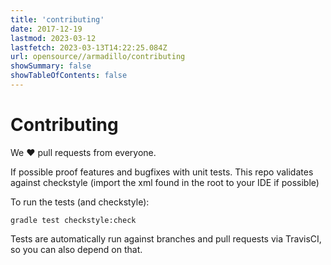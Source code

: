 ```yaml
---
title: 'contributing'
date: 2017-12-19
lastmod: 2023-03-12
lastfetch: 2023-03-13T14:22:25.084Z
url: opensource//armadillo/contributing
showSummary: false
showTableOfContents: false
---
```

# Contributing

We ❤ pull requests from everyone.

If possible proof features and bugfixes with unit tests.
This repo validates against checkstyle (import the xml found in the root to your IDE if possible)

To run the tests (and checkstyle):

```shell
gradle test checkstyle:check
```

Tests are automatically run against branches and pull requests
via TravisCI, so you can also depend on that.
